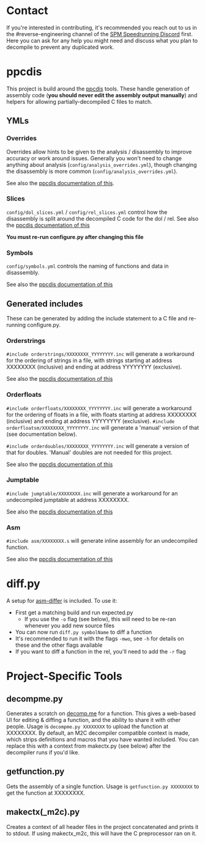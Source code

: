 # Contact

If you're interested in contributing, it's recommended you reach out to us in the #reverse-engineering channel of the [SPM Speedrunning Discord](https://discord.gg/dbd733H) first. Here you can ask for any help you might need and discuss what you plan to decompile to prevent any duplicated work.

# ppcdis

This project is build around the [ppcdis](https://github.com/SeekyCt/ppcdis) tools. These handle generation of assembly code (**you should never edit the assembly output manually**) and helpers for allowing partially-decompiled C files to match.

## YMLs

### Overrides

Overrides allow hints to be given to the analysis / disassembly to improve accuracy or work around issues. Generally you won't need to change anything about analysis (`config/analysis_overrides.yml`), though changing the disassembly is more common (`config/analysis_overrides.yml`).

See also the [ppcdis documentation of this](https://github.com/SeekyCt/ppcdis/blob/master/TOOLS.md#analyser-overrides).

### Slices

`config/dol_slices.yml` / `config/rel_slices.yml` control how the disassembly is split around the decompiled C code for the dol / rel.
See also the [ppcdis documentation of this](https://github.com/SeekyCt/ppcdis/blob/master/TOOLS.md#slice-yml-format)

**You must re-run configure.py after changing this file**

### Symbols

`config/symbols.yml` controls the naming of functions and data in disassembly.

See also the [ppcdis documentation of this](https://github.com/SeekyCt/ppcdis/blob/master/TOOLS.md#symbol-map)

## Generated includes

These can be generated by adding the include statement to a C file and re-running configure.py.

### Orderstrings

`#include orderstrings/XXXXXXXX_YYYYYYYY.inc` will generate a workaround for the ordering of strings in a file, with strings starting at address XXXXXXXX (inclusive) and ending at address YYYYYYYY (exclusive).

See also the [ppcdis documentation of this](https://github.com/SeekyCt/ppcdis/blob/master/TOOLS.md#orderstrings)

### Orderfloats

`#include orderfloats/XXXXXXXX_YYYYYYYY.inc` will generate a workaround for the ordering of floats in a file, with floats starting at address XXXXXXXX (inclusive) and ending at address YYYYYYYY (exclusive).
`#include orderfloatsm/XXXXXXXX_YYYYYYYY.inc` will generate a 'manual' version of that (see documentation below).

`#include orderdoubles/XXXXXXXX_YYYYYYYY.inc` will generate a version of that for doubles. 'Manual' doubles are not needed for this project.

See also the [ppcdis documentation of this](https://github.com/SeekyCt/ppcdis/blob/master/TOOLS.md#orderfloats)

### Jumptable

`#include jumptable/XXXXXXXX.inc` will generate a workaround for an undecompiled jumptable at address XXXXXXXX. 

See also the [ppcdis documentation of this](https://github.com/SeekyCt/ppcdis/blob/master/TOOLS.md#c-jumptable-generation)

### Asm

`#include asm/XXXXXXXX.s` will generate inline assembly for an undecompiled function.

See also the [ppcdis documentation of this](https://github.com/SeekyCt/ppcdis/blob/master/TOOLS.md#inline-function-generation)

# diff.py

A setup for [asm-differ](https://github.com/simonlindholm/asm-differ/blob/main/diff.py) is included. To use it:
- First get a matching build and run expected.py
    - If you use the `-o` flag (see below), this will need to be re-ran whenever you add new source files
- You can now run `diff.py symbolName` to diff a function
- It's recommended to run it with the flags `-mwo`, see `-h` for details on these and the other flags available
- If you want to diff a function in the rel, you'll need to add the `-r` flag

# Project-Specific Tools

## decompme.py

Generates a scratch on [decomp.me](https://decomp.me/) for a function. This gives a web-based UI for editing & diffing a function, and the ability to share it with other people. Usage is `decompme.py XXXXXXXX` to upload the function at XXXXXXXX.
By default, an M2C decompiler compatible context is made, which strips definitions and macros that you have wanted included. You can replace this with a context from makectx.py (see below) after the decompiler runs if you'd like.

## getfunction.py

Gets the assembly of a single function. Usage is `getfunction.py XXXXXXXX` to get the function at XXXXXXXX.

## makectx(_m2c).py

Creates a context of all header files in the project concatenated and prints it to stdout. If using makectx_m2c, this will have the C preprocessor ran on it.
